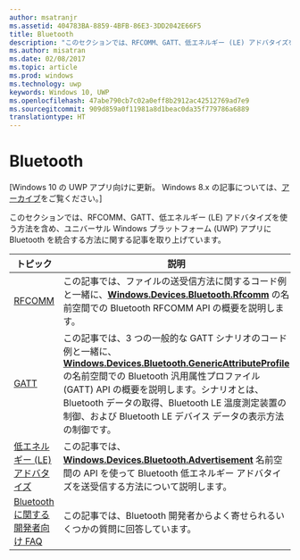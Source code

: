 ```yaml
---
author: msatranjr
ms.assetid: 404783BA-8859-4BFB-86E3-3DD2042E66F5
title: Bluetooth
description: "このセクションでは、RFCOMM、GATT、低エネルギー (LE) アドバタイズを使う方法を含め、ユニバーサル Windows プラットフォーム (UWP) アプリに Bluetooth を統合する方法に関する記事を取り上げています。"
ms.author: misatran
ms.date: 02/08/2017
ms.topic: article
ms.prod: windows
ms.technology: uwp
keywords: Windows 10, UWP
ms.openlocfilehash: 47abe790cb7c02a0eff8b2912ac42512769ad7e9
ms.sourcegitcommit: 909d859a0f11981a8d1beac0da35f779786a6889
translationtype: HT
---
```

# <a name="bluetooth"></a>Bluetooth

\[Windows 10 の UWP アプリ向けに更新。 Windows 8.x の記事については、[アーカイブ](http://go.microsoft.com/fwlink/p/?linkid=619132)をご覧ください。\]

このセクションでは、RFCOMM、GATT、低エネルギー (LE) アドバタイズを使う方法を含め、ユニバーサル Windows プラットフォーム (UWP) アプリに Bluetooth を統合する方法に関する記事を取り上げています。

|トピック|説明|
|--------|------------------|
| [RFCOMM](send-or-receive-files-with-rfcomm.md)   | この記事では、ファイルの送受信方法に関するコード例と一緒に、[**Windows.Devices.Bluetooth.Rfcomm**](https://msdn.microsoft.com/library/windows/apps/Dn263529) の名前空間での Bluetooth RFCOMM API の概要を説明します。 |
| [GATT](gatt-scenarios.md) | この記事では、3 つの一般的な GATT シナリオのコード例と一緒に、[**Windows.Devices.Bluetooth.GenericAttributeProfile**](https://msdn.microsoft.com/library/windows/apps/Dn297685) の名前空間での Bluetooth 汎用属性プロファイル (GATT) API の概要を説明します。シナリオとは、Bluetooth データの取得、Bluetooth LE 温度測定装置の制御、および Bluetooth LE デバイス データの表示方法の制御です。 |
| [低エネルギー (LE) アドバタイズ](ble-beacon.md) | この記事では、[**Windows.Devices.Bluetooth.Advertisement**](https://msdn.microsoft.com/library/windows/apps/Dn894325) 名前空間の API を使って Bluetooth 低エネルギー アドバタイズを送受信する方法について説明します。  | 
| [Bluetooth に関する開発者向け FAQ](bluetooth-dev-faq.md) | この記事では、Bluetooth 開発者からよく寄せられるいくつかの質問に回答しています。 
